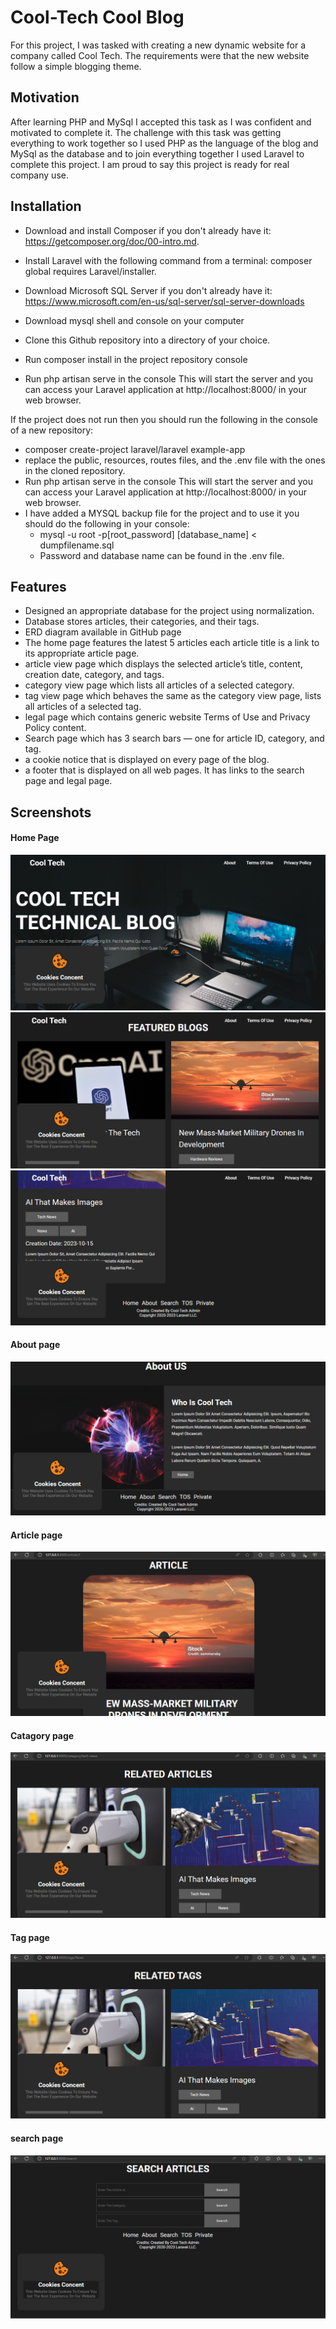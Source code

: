 
# Cool-Tech Cool Blog

For this project, I was tasked with creating a new dynamic website for a company called Cool Tech. The requirements were that the new website follow a simple blogging theme.


## Motivation
After learning PHP and MySql I accepted this task as I was confident and motivated to complete it. The challenge with this task was getting everything to work together so I used PHP as the language of the blog and MySql as the database and to join everything together I used Laravel to complete this project. I am proud to say this project is ready for real company use.


## Installation

- Download and install Composer if you don't already have it: https://getcomposer.org/doc/00-intro.md.
- Install Laravel with the following command from a terminal: composer global requires Laravel/installer.
- Download Microsoft SQL Server if you don't already have it: https://www.microsoft.com/en-us/sql-server/sql-server-downloads
- Download mysql shell and console on your computer

- Clone this Github repository into a directory of your choice.
- Run composer install in the project repository console
- Run php artisan serve in the console This will start the server and you can access your Laravel application at http://localhost:8000/ in your web browser.

If the project does not run then you should run the following in the console of a new repository:
- composer create-project laravel/laravel example-app
- replace the public, resources, routes files, and the .env file with the ones in the cloned repository.
- Run php artisan serve in the console This will start the server and you can access your Laravel application at http://localhost:8000/ in your web browser.
- I have added a MYSQL backup file for the project and to use it you should do the following in your console:
   + mysql -u root -p[root_password] [database_name] < dumpfilename.sql
   + Password and database name can be found in the .env file.
    
## Features

- Designed an appropriate database for the project using normalization.
- Database stores articles, their categories, and their tags.
- ERD diagram available in GitHub page
- The home page features the latest 5 articles each article title is a link to its appropriate article page.
- article view page which displays the selected article’s title, content, creation date, category, and tags.
-  category view page which lists all articles of a selected category.
- tag view page which behaves the same as the category view page, lists all articles of a selected tag.
- legal page which contains generic website Terms of Use and Privacy Policy content.
- Search page which has 3 search bars — one for article ID, category, and tag.
- a cookie notice that is displayed on every page of the blog.
- a footer that is displayed on all web pages. It has links to the search page and legal page.

## Screenshots
#### Home Page
<img src="Screenshot-blog1.png" />
<img src="Screenshot-blog2.png" />
<img src="Screenshot-blog3.png" />

#### About page
<img src="Screenshot-blog-about.png" />

#### Article page
<img src="Screenshot-blog-article-view.png" />

#### Catagory page
<img src="Screenshot-blog-catagory-view.png" />

#### Tag page
<img src="Screenshot-blog-tag-view.png" />

#### search page
<img src="Screenshot-search-page.png" />
